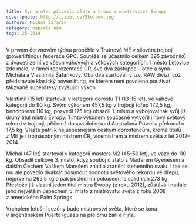 ```yaml
---
title: Syn a otec přivezli zlato a bronz z mistrovství Evropy
cover-photo: http://i.zoul.cz/5kofomv.jpg
authors: Michal Šafařík
category: napsali nám
tags: 25-2014 
---
```


V prvním červnovém týdnu proběhlo v Trutnově ME v silovém trojboji (powerliftingu) federace GPC. Soutěže se účastnilo celkem  395 závodníků z dvaceti zemí ve všech váhových a věkových kategoriích. I město Letovice zde mělo, v rámci reprezentace ČR, své dva zástupce – otce a syna – Michala a Vlastimila Šafaříkovy. Oba dva startovali v tzv. RAW divizi, což představuje klasický powerlifting, ve kterém není povoleno používat takzvané superdresy zvyšující výkon.

Vlastimil (15 let) startoval v kategorii dorostu T1 (13-15 let), ve váhové kategorii do 90 kg. Svým výkonem 457,5 kg v trojboji (dřep 172,5 kg, benchpress 110 kg, pozvedl 175 kg) obsadil 1. místo a vybojoval tak svůj již druhý titul mistra Evropy. Tímto výkonem současně vytvořil i nový světový rekord v trojboji, přičemž dosavadní rekord Australana Powella překonal o 17,5 kg. Vlasta patří k nejúspěšnějším českým dorostencům,  kromě titulů z ME je i trojnásobným mistrem ČR, vicemistrem a mistrem světa z let 2012–2014.

Michal (47 let) startoval v kategorii masters M2 (45–50 let), ve váze do 110 kg. Obsadil celkově 3. místo, když souboj o zlato s Maďarem Gyenesem a dalším Čechem Vaškem Marešem zhatilo zranění stehenního svalu. I tak se mu ale povedlo dvakrát posunout hodnotu světového rekordu ve dřepu, nejprve na 265,5 kg a pak posledním pokusem na solidních 273 kg. Přestože již vlastní jeden titul mistra Evropy (z roku 2012), zůstává i nadále jeho největším úspěchem 5. místo z mistrovství světa z roku 2008 z amerického Palm Springs.

Vrcholem letošní sezóny bude mistrovství světa, které se koná v argentinském Puerto Iguazu na přelomu září a října.